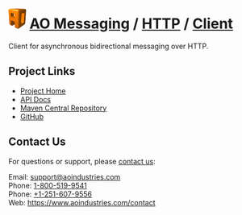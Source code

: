 # [<img src="ao-logo.png" alt="AO Logo" width="35" height="40">](https://www.aoindustries.com/) [AO Messaging](https://www.aoindustries.com/ao-messaging/) / [HTTP](https://www.aoindustries.com/ao-messaging/http/) / [Client](https://www.aoindustries.com/ao-messaging/http/client/)
Client for asynchronous bidirectional messaging over HTTP.

## Project Links
* [Project Home](https://www.aoindustries.com/ao-messaging/http/client/)
* [API Docs](https://www.aoindustries.com/ao-messaging/http/client/apidocs/)
* [Maven Central Repository](https://search.maven.org/#search|gav|1|g:%22com.aoindustries%22%20AND%20a:%22ao-messaging-http-client%22)
* [GitHub](https://github.com/aoindustries/ao-messaging-http-client)

## Contact Us
For questions or support, please [contact us](https://www.aoindustries.com/contact):

Email: [support@aoindustries.com](mailto:support@aoindustries.com)  
Phone: [1-800-519-9541](tel:1-800-519-9541)  
Phone: [+1-251-607-9556](tel:+1-251-607-9556)  
Web: https://www.aoindustries.com/contact
